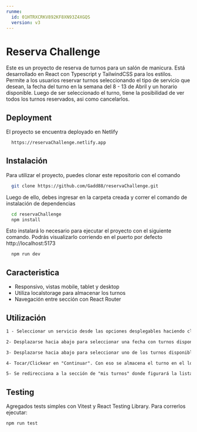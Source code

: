 ```yaml
---
runme:
  id: 01HTRXCRKV892KF8XN93Z4XGQS
  version: v3
---
```


# Reserva Challenge

Este es un proyecto de reserva de turnos para un salón de manicura. Está desarrollado en React con Typescript y TailwindCSS para los estilos.
Permite a los usuarios reservar turnos seleccionando el tipo de servicio que desean, la fecha del turno en la semana del 8 - 13 de Abril y un horario disponible.
Luego de ser seleccionado el turno, tiene la posibilidad de ver todos los turnos reservados, asi como cancelarlos.

## Deployment

El proyecto se encuentra deployado en Netlify

```bash {"id":"01HTRXCRKS8PN3K5VQPS33FF75"}
  https://reservaChallenge.netlify.app
```

## Instalación

Para utilizar el proyecto, puedes clonar este repositorio con el comando

```bash {"id":"01HTRXCRKT2HGWVEN3HC1DHTJF"}
  git clone https://github.com/Gadd88/reservaChallenge.git
```

Luego de ello, debes ingresar en la carpeta creada y correr el comando de instalación de dependencias

```bash {"id":"01HTRXCRKT2HGWVEN3HF6XFQRK"}
  cd reservaChallenge
  npm install
```

Esto instalará lo necesario para ejecutar el proyecto con el siguiente comando. Podrás visualizarlo corriendo en el puerto por defecto http://localhost:5173

```bash {"id":"01HTRXCRKT2HGWVEN3HJQ7G6MH"}
  npm run dev
```

## Caracteristica

- Responsivo, vistas mobile, tablet y desktop
- Utiliza localstorage para almacenar los turnos
- Navegación entre sección con React Router

## Utilización

```md {"id":"01HTRXCRKT2HGWVEN3HKGD9T87"}
1 - Seleccionar un servicio desde las opciones desplegables haciendo click o presionando "Seleccionar"

2- Desplazarse hacia abajo para seleccionar una fecha con turnos disponibles utilizando el DatePicker, las fechas con turnos disponibles cargados comprenden la semana del 08/04/2024 al 13/04/2024

3- Desplazarse hacia abajo para seleccionar uno de los turnos disponibles.

4- Tocar/Clickear en "Continuar". Con eso se almacena el turno en el localStorage y tambien se lo quita de los turnos disponibles de esa fecha.

5- Se redirecciona a la sección de "mis turnos" donde figurará la lista de turnos reservados, en ella se pueden cancelar y estos volveran a estar disponibles para reserva.
```

## Testing

Agregados tests simples con Vitest y React Testing Library. Para correrlos ejecutar: 

```md {"id":"01HTRXG3XQPFDJWRJVQRE65NKG"}
npm run test
```

